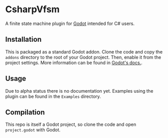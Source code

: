 # CsharpVfsm

A finite state machine plugin for [Godot](https://godotengine.org/) intended for C# users.

## Installation

This is packaged as a standard Godot addon.
Clone the code and copy the `addons` directory to the root of your Godot project.
Then, enable it from the project settings.
More information can be found in [Godot's docs.](https://docs.godotengine.org/en/stable/tutorials/plugins/editor/installing_plugins.html).

## Usage

Due to alpha status there is no documentation yet.
Examples using the plugin can be found in the `Examples` directory.

## Compilation

This repo is itself a Godot project, so clone the code and open `project.godot` with Godot.